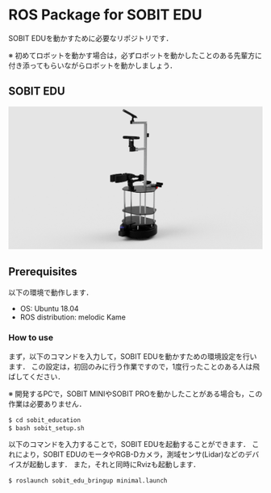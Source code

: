 # ROS Package for SOBIT EDU

SOBIT EDUを動かすために必要なリポジトリです．

※ 初めてロボットを動かす場合は，必ずロボットを動かしたことのある先輩方に付き添ってもらいながらロボットを動かしましょう．

## SOBIT EDU
![](sobit_education_bringup/img/sobit_edu.png)

## Prerequisites
以下の環境で動作します．
- OS: Ubuntu 18.04 
- ROS distribution: melodic Kame

### How to use
まず，以下のコマンドを入力して，SOBIT EDUを動かすための環境設定を行います．
この設定は，初回のみに行う作業ですので，1度行ったことのある人は飛ばしてください．

※ 開発するPCで，SOBIT MINIやSOBIT PROを動かしたことがある場合も，この作業は必要ありません．

```bash:
$ cd sobit_education
$ bash sobit_setup.sh
```

以下のコマンドを入力することで，SOBIT EDUを起動することができます．
これにより，SOBIT EDUのモータやRGB-Dカメラ，測域センサ(Lidar)などのデバイスが起動します．
また，それと同時にRvizも起動します．

```bash:
$ roslaunch sobit_edu_bringup minimal.launch
```
